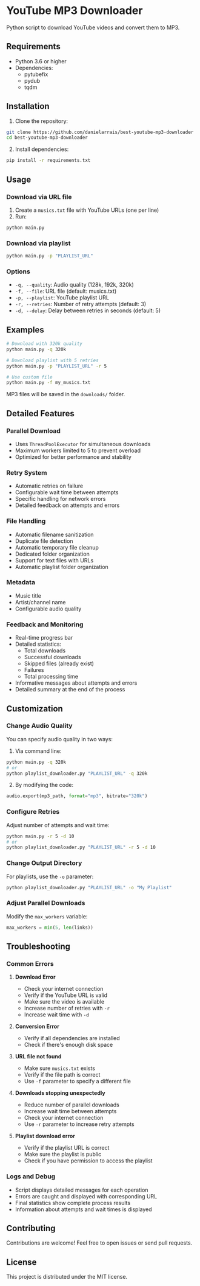 # YouTube MP3 Downloader

Python script to download YouTube videos and convert them to MP3.

## Requirements

- Python 3.6 or higher
- Dependencies:
  - pytubefix
  - pydub
  - tqdm

## Installation

1. Clone the repository:
```bash
git clone https://github.com/danielarrais/best-youtube-mp3-downloader
cd best-youtube-mp3-downloader
```

2. Install dependencies:
```bash
pip install -r requirements.txt
```

## Usage

### Download via URL file
1. Create a `musics.txt` file with YouTube URLs (one per line)
2. Run:
```bash
python main.py
```

### Download via playlist
```bash
python main.py -p "PLAYLIST_URL"
```

### Options
- `-q, --quality`: Audio quality (128k, 192k, 320k)
- `-f, --file`: URL file (default: musics.txt)
- `-p, --playlist`: YouTube playlist URL
- `-r, --retries`: Number of retry attempts (default: 3)
- `-d, --delay`: Delay between retries in seconds (default: 5)

## Examples

```bash
# Download with 320k quality
python main.py -q 320k

# Download playlist with 5 retries
python main.py -p "PLAYLIST_URL" -r 5

# Use custom file
python main.py -f my_musics.txt
```

MP3 files will be saved in the `downloads/` folder.

## Detailed Features

### Parallel Download
- Uses `ThreadPoolExecutor` for simultaneous downloads
- Maximum workers limited to 5 to prevent overload
- Optimized for better performance and stability

### Retry System
- Automatic retries on failure
- Configurable wait time between attempts
- Specific handling for network errors
- Detailed feedback on attempts and errors

### File Handling
- Automatic filename sanitization
- Duplicate file detection
- Automatic temporary file cleanup
- Dedicated folder organization
- Support for text files with URLs
- Automatic playlist folder organization

### Metadata
- Music title
- Artist/channel name
- Configurable audio quality

### Feedback and Monitoring
- Real-time progress bar
- Detailed statistics:
  - Total downloads
  - Successful downloads
  - Skipped files (already exist)
  - Failures
  - Total processing time
- Informative messages about attempts and errors
- Detailed summary at the end of the process

## Customization

### Change Audio Quality
You can specify audio quality in two ways:

1. Via command line:
```bash
python main.py -q 320k
# or
python playlist_downloader.py "PLAYLIST_URL" -q 320k
```

2. By modifying the code:
```python
audio.export(mp3_path, format="mp3", bitrate="320k")
```

### Configure Retries
Adjust number of attempts and wait time:
```bash
python main.py -r 5 -d 10
# or
python playlist_downloader.py "PLAYLIST_URL" -r 5 -d 10
```

### Change Output Directory
For playlists, use the `-o` parameter:
```bash
python playlist_downloader.py "PLAYLIST_URL" -o "My Playlist"
```

### Adjust Parallel Downloads
Modify the `max_workers` variable:
```python
max_workers = min(5, len(links))
```

## Troubleshooting

### Common Errors
1. **Download Error**
   - Check your internet connection
   - Verify if the YouTube URL is valid
   - Make sure the video is available
   - Increase number of retries with `-r`
   - Increase wait time with `-d`

2. **Conversion Error**
   - Verify if all dependencies are installed
   - Check if there's enough disk space

3. **URL file not found**
   - Make sure `musics.txt` exists
   - Verify if the file path is correct
   - Use `-f` parameter to specify a different file

4. **Downloads stopping unexpectedly**
   - Reduce number of parallel downloads
   - Increase wait time between attempts
   - Check your internet connection
   - Use `-r` parameter to increase retry attempts

5. **Playlist download error**
   - Verify if the playlist URL is correct
   - Make sure the playlist is public
   - Check if you have permission to access the playlist

### Logs and Debug
- Script displays detailed messages for each operation
- Errors are caught and displayed with corresponding URL
- Final statistics show complete process results
- Information about attempts and wait times is displayed

## Contributing

Contributions are welcome! Feel free to open issues or send pull requests.

## License

This project is distributed under the MIT license. 